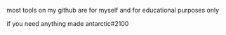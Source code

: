most tools on my github are for myself and for educational purposes only

if you need anything made antarctic#2100
